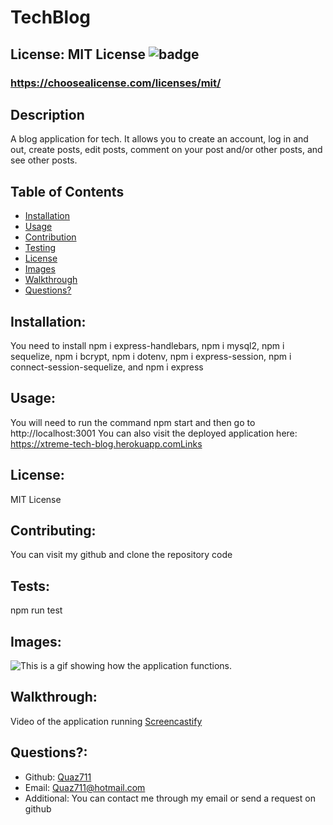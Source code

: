 # TechBlog

  ## License: MIT License ![badge](https://img.shields.io/badge/license-MITLicense-orange)
  ###  https://choosealicense.com/licenses/mit/

  ## Description
  A blog application for tech. It allows you to create an account, log in and out, create posts, edit posts, comment on your post and/or other posts, and see other posts.

  ## Table of Contents 
  - [Installation](#installation)
  - [Usage](#usage)
  - [Contribution](#contributing)
  - [Testing](#tests)
  - [License](#license)
  - [Images](#images)
  - [Walkthrough](#walkthrough)
  - [Questions?](#questions)
    
  ## Installation:
  You need to install npm i express-handlebars, npm i mysql2, npm i sequelize, npm i bcrypt, npm i dotenv, npm i express-session, npm i connect-session-sequelize, and npm i express

  ## Usage:
  You will need to run the command npm start and then go to http://localhost:3001
  You can also visit the deployed application here: https://xtreme-tech-blog.herokuapp.comLinks

  ## License:
  MIT License

  ## Contributing:
  You can visit my github and clone the repository code

  ## Tests:
  npm run test
  
  ## Images:
  ![This is a gif showing how the application functions.](./assets/images/application.gif)

  ## Walkthrough:
  Video of the application running
  [Screencastify](https://drive.google.com/file/d/1vkioHyQ-EjQq3cwMOtYwjyInNh75JlU3/view)

  ## Questions?:
  - Github: [Quaz711](https://github.com/Quaz711)
  - Email: Quaz711@hotmail.com
  - Additional: You can contact me through my email or send a request on github